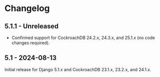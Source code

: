# Changelog

## 5.1.1 - Unreleased

- Confirmed support for CockroachDB 24.2.x, 24.3.x, and 25.1.x (no code changes
  required).

## 5.1 - 2024-08-13

Initial release for Django 5.1.x and CockroachDB 23.1.x, 23.2.x, and 24.1.x.
